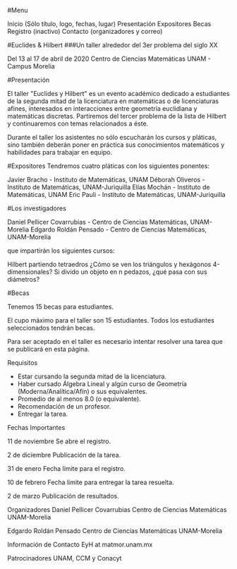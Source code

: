 #Menu

Inicio (Sólo título, logo, fechas, lugar)
Presentación
Expositores
Becas
Registro (inactivo)
Contacto (organizadores y correo)

#Euclides & Hilbert
###Un taller alrededor del 3er problema del siglo XX

Del 13 al 17 de abril de 2020
Centro de Ciencias Matemáticas
UNAM - Campus Morelia

#Presentación

El taller "Euclides y Hilbert" es un evento académico dedicado a estudiantes de la segunda mitad de la licenciatura en matemáticas o de licenciaturas afines, interesados en interacciones entre geometría euclidiana y matemáticas discretas. Partiremos del tercer problema de la lista de Hilbert y continuaremos con temas relacionados a éste.

Durante el taller los asistentes no sólo escucharán los cursos y pláticas, sino también deberán poner en práctica sus conocimientos matemáticos y habilidades para trabajar en equipo.

#Expositores
Tendremos cuatro pláticas con los siguientes ponentes:

Javier Bracho - Instituto de Matemáticas, UNAM
Déborah Oliveros - Instituto de Matemáticas, UNAM-Juriquilla
Elías Mochán - Instituto de Matemáticas, UNAM
Eric Pauli - Instituto de Matemáticas, UNAM-Juriquilla

#Los investigadores

Daniel Pellicer Covarrubias - Centro de Ciencias Matemáticas, UNAM-Morelia
Edgardo Roldán Pensado - Centro de Ciencias Matemáticas, UNAM-Morelia

que impartirán los siguientes cursos:

Hilbert partiendo tetraedros
¿Cómo se ven los triángulos y hexágonos 4-dimensionales?
Si divido un objeto en n pedazos, ¿qué pasa con sus diámetros?

#Becas

Tenemos 15 becas para estudiantes.

El cupo máximo para el taller son 15 estudiantes. Todos los estudiantes seleccionados tendrán becas.

Para ser aceptado en el taller es necesario intentar resolver una tarea que se publicará en esta página.

Requisitos

- Estar cursando la segunda mitad de la licenciatura.
- Haber cursado Álgebra Lineal y algún curso de Geometría (Moderna/Analítica/Afín) o sus equivalentes.
- Promedio de al menos 8.0 (o equivalente).
- Recomendación de un profesor.
- Entregar la tarea.

Fechas Importantes

11 de noviembre
Se abre el registro.

2 de diciembre
Publicación de la tarea.

31 de enero
Fecha límite para el registro.

10 de febrero
Fecha límite para entregar la tarea resuelta.

2 de marzo
Publicación de resultados.

Organizadores
Daniel Pellicer Covarrubias
Centro de Ciencias Matemáticas UNAM-Morelia

Edgardo Roldán Pensado
Centro de Ciencias Matemáticas UNAM-Morelia

Información de Contacto
EyH at matmor.unam.mx

Patrocinadores
UNAM, CCM y Conacyt
